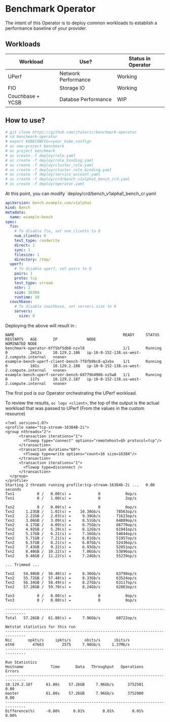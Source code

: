# Benchmark Operator

The intent of this Operator is to deploy common workloads to establish
a performance baseline of your provider.

## Workloads
| Workload | Use?                | Status in Operator |
| -------- | --------------------| ------------------ |
| UPerf                | Network Performance | Working            |
| FIO                  | Storage IO          | Working            |
| Couchbase + YCSB     | Databse Performance | WIP            |


## How to use?
```bash
# git clone https://github.com/jtaleric/benchmark-operator
# cd benchmark-operator
# export KUBECONFIG=<your_kube_config>
# oc new-project benchmark
# oc project benchmark
# oc create -f deploy/role.yaml
# oc create -f deploy/role_binding.yaml
# oc create -f deploy/cluster_role.yaml
# oc create -f deploy/cluster_role_binding.yaml
# oc create -f deploy/service_account.yaml
# oc create -f deploy/crd/bench_v1alpha1_bench_crd.yaml
# oc create -f deploy/operator.yaml
```

At this point, you can modify `deploy/crd/bench_v1alpha1_bench_cr.yaml

```yaml
apiVersion: bench.example.com/v1alpha1
kind: Bench
metadata:
  name: example-bench
spec:
  fio:
    # To disable fio, set num_clients to 0
    num_clients: 0
    test_type: randwrite
    direct: 1
    sync: 1
    filesize: 1
    directory: /tmp/
  uperf:
    # To disable uperf, set pairs to 0
    pairs: 1
    proto: tcp
    test_type: stream
    nthr: 2
    size: 16384
    runtime: 10
  couchbase: 
    # To disable couchbase, set servers.size to 0
    servers:
      size: 0
```

Deploying the above will result in :
```
NAME                                                READY     STATUS    RESTARTS   AGE       IP             NODE                                         NOMINATED NODE
benchmark-operator-6ff5bf5db8-nzvl8                 1/1       Running   0          2m12s     10.129.2.186   ip-10-0-152-138.us-west-2.compute.internal   <none>
example-bench-uperf-client-bench-7f8fb9bc8-q2xbx    1/1       Running   0          101s      10.129.2.188   ip-10-0-152-138.us-west-2.compute.internal   <none>
example-bench-uperf-server-bench-68779b4986-nz5w8   1/1       Running   0          117s      10.129.2.187   ip-10-0-152-138.us-west-2.compute.internal   <none>
```

The first pod is our Operator orchestrating the UPerf workload.

To review the results, `oc logs <client>`, the top of the output is
the actual workload that was passed to UPerf (From the values in the custom resource)

```
<?xml version=1.0?>
<profile name="tcp-stream-16384B-2i">
<group nthreads="2">
      <transaction iterations="1">
        <flowop type="connect" options="remotehost=$h protocol=tcp"/>
      </transaction>
      <transaction duration="60">
        <flowop type=write options="count=16 size=16384"/>
      </transaction>
      <transaction iterations="1">
        <flowop type=disconnect />
      </transaction>
  </group>
</profile>
Starting 2 threads running profile:tcp-stream-16384b-2i ...   0.00 seconds
Txn1          0 /   0.00(s) =            0           0op/s
Txn1          0 /   1.00(s) =            0           2op/s

Txn2          0 /   0.00(s) =            0           0op/s
Txn2     1.23GB /   1.02(s) =    10.30Gb/s       78563op/s
Txn2     2.22GB /   2.03(s) =     9.39Gb/s       71623op/s
Txn2     3.06GB /   3.09(s) =     8.51Gb/s       64889op/s
Txn2     4.17GB /   4.09(s) =     8.75Gb/s       66770op/s
Txn2     4.92GB /   5.20(s) =     8.12Gb/s       61941op/s
Txn2     5.17GB /   6.21(s) =     7.16Gb/s       54644op/s
Txn2     5.71GB /   7.21(s) =     6.81Gb/s       51957op/s
Txn2     6.57GB /   8.21(s) =     6.87Gb/s       52436op/s
Txn2     7.43GB /   9.22(s) =     6.93Gb/s       52851op/s
Txn2     8.40GB /  10.22(s) =     7.06Gb/s       53896op/s
Txn2     9.46GB /  11.22(s) =     7.24Gb/s       55239op/s

... Trimmed ...

Txn2    54.98GB /  56.48(s) =     8.36Gb/s       63798op/s
Txn2    55.72GB /  57.48(s) =     8.33Gb/s       63524op/s
Txn2    56.34GB /  58.49(s) =     8.27Gb/s       63117op/s
Txn2    57.26GB /  59.70(s) =     8.24Gb/s       62863op/s

Txn3          0 /   0.00(s) =            0           0op/s
Txn3          0 /   0.00(s) =            0           0op/s

-------------------------------------------------------------------------------
Total   57.26GB /  61.80(s) =     7.96Gb/s       60722op/s

Netstat statistics for this run
-------------------------------------------------------------------------------
Nic       opkts/s     ipkts/s      obits/s      ibits/s
eth0        47663        2575     7.98Gb/s     1.37Mb/s
-------------------------------------------------------------------------------

Run Statistics
Hostname            Time       Data   Throughput   Operations      Errors
-------------------------------------------------------------------------------
10.129.2.187      61.80s    57.26GB     7.96Gb/s      3752501        0.00
master            61.80s    57.26GB     7.96Gb/s      3752900        0.00
-------------------------------------------------------------------------------
Difference(%)     -0.00%      0.01%        0.01%        0.01%       0.00%
```
